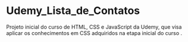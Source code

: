 # Udemy_Lista_de_Contatos
Projeto inicial do curso de HTML, CSS e JavaScript da Udemy, que visa aplicar os conhecimentos em CSS adquiridos na etapa inicial do curso .
